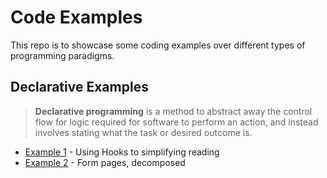 # Code Examples

This repo is to showcase some coding examples over different types of programming paradigms.  

## Declarative Examples

> **Declarative programming** is a method to abstract away the control flow for logic required for software to perform an action, and instead involves stating what the task or desired outcome is.

- [Example 1](./example1/README.md) - Using Hooks to simplifying reading
- [Example 2](./example2/README.md) - Form pages, decomposed
